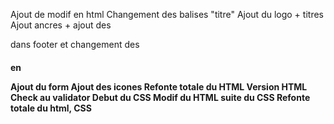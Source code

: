 Ajout de modif en html 
Changement des balises "titre"
Ajout du logo + titres
Ajout ancres + ajout des <p> dans footer et changement des <h4> en <p>
Ajout du form
Ajout des icones 
Refonte totale du HTML
 Version HTML Check au validator 
 Debut du CSS
Modif du HTML suite du CSS
Refonte totale du html, CSS
